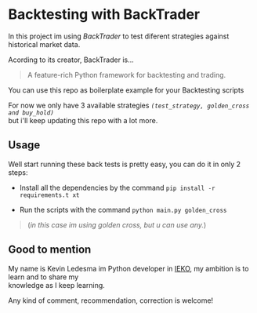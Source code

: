 # Backtesting with BackTrader

In this project im using *BackTrader* to test diferent strategies against historical market data.

Acording to its creator, BackTrader is...
> A feature-rich Python framework for backtesting and trading.

You can use this repo as boilerplate example for your Backtesting scripts

For now we only have 3 available strategies *`(test_strategy, golden_cross and buy_hold)`*\
but i'll keep updating this repo with a lot more.

## Usage

Well start running these back tests is pretty easy, you can do it in only 2 steps:

- Install all the dependencies by the command `pip install -r requirements.t xt`

- Run the scripts with the command `python main.py golden_cross` 
>(*in this case im using golden cross, but u can use any.*)

## Good to mention

My name is Kevin Ledesma im Python developer in [IEKO](www.ieko.com.ar), my ambition is to learn and to share my\
knowledge as I keep learning.

Any kind of comment, recommendation, correction is welcome!
